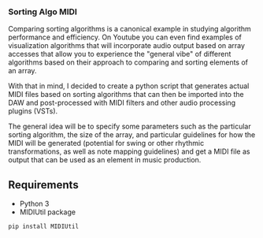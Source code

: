 ### Sorting Algo MIDI

Comparing sorting algorithms is a canonical example in studying algorithm performance and efficiency. On Youtube you can even find examples
of visualization algorithms that will incorporate audio output based on array accesses that allow you to experience the "general vibe"
of different algorithms based on their approach to comparing and sorting elements of an array.

With that in mind, I decided to create a python script that generates actual MIDI files based on sorting algorithms that can then
be imported into the DAW and post-processed with MIDI filters and other audio processing plugins (VSTs).

The general idea will be to specify some parameters such as the particular sorting algorithm, the size of the array, and particular
guidelines for how the MIDI will be generated (potential for swing or other rhythmic transformations, as well as note mapping guidelines)
and get a MIDI file as output that can be used as an element in music production.

## Requirements

* Python 3
* MIDIUtil package
```
pip install MIDIUtil
```